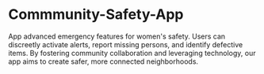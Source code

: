 # Commmunity-Safety-App
App advanced emergency features for women's safety. Users can discreetly activate alerts, report missing persons, and identify defective items. By fostering community collaboration and leveraging technology, our app aims to create safer, more connected neighborhoods.
